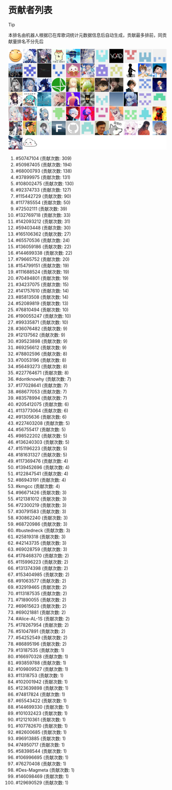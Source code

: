 # 贡献者列表

> [!TIP]
> 本排名由机器人根据已在库歌词统计元数据信息后自动生成，贡献最多排前，同贡献量排名不分先后

![贡献者头像画廊](./CONTRIBUTORS.svg)

1. #50747104 (贡献次数: 309)
2. #50987405 (贡献次数: 194)
3. #68000793 (贡献次数: 138)
4. #37899975 (贡献次数: 131)
5. #108002475 (贡献次数: 130)
6. #92374733 (贡献次数: 127)
7. #115442729 (贡献次数: 90)
8. #117785554 (贡献次数: 50)
9. #72502111 (贡献次数: 39)
10. #132769718 (贡献次数: 33)
11. #142093212 (贡献次数: 31)
12. #59403448 (贡献次数: 30)
13. #165106362 (贡献次数: 27)
14. #65570536 (贡献次数: 24)
15. #136059186 (贡献次数: 22)
16. #144699338 (贡献次数: 22)
17. #79665752 (贡献次数: 20)
18. #154799151 (贡献次数: 19)
19. #111688524 (贡献次数: 19)
20. #70494801 (贡献次数: 19)
21. #34237075 (贡献次数: 15)
22. #141757610 (贡献次数: 14)
23. #85813508 (贡献次数: 14)
24. #52089819 (贡献次数: 13)
25. #76810494 (贡献次数: 10)
26. #190055247 (贡献次数: 10)
27. #99335871 (贡献次数: 10)
28. #36076482 (贡献次数: 9)
29. #12137562 (贡献次数: 9)
30. #39523898 (贡献次数: 9)
31. #69256612 (贡献次数: 9)
32. #78802596 (贡献次数: 8)
33. #70053196 (贡献次数: 8)
34. #56493273 (贡献次数: 8)
35. #227764671 (贡献次数: 8)
36. #dontknowhy (贡献次数: 7)
37. #177028641 (贡献次数: 7)
38. #68677053 (贡献次数: 7)
39. #83578994 (贡献次数: 7)
40. #205412075 (贡献次数: 6)
41. #113773064 (贡献次数: 6)
42. #91305636 (贡献次数: 6)
43. #227403208 (贡献次数: 5)
44. #56755417 (贡献次数: 5)
45. #98522202 (贡献次数: 5)
46. #136240303 (贡献次数: 5)
47. #151196223 (贡献次数: 5)
48. #181631327 (贡献次数: 5)
49. #117369476 (贡献次数: 4)
50. #139452696 (贡献次数: 4)
51. #122847541 (贡献次数: 4)
52. #86943191 (贡献次数: 4)
53. #kmgcc (贡献次数: 4)
54. #96671426 (贡献次数: 3)
55. #121381012 (贡献次数: 3)
56. #72300219 (贡献次数: 3)
57. #30791583 (贡献次数: 3)
58. #30862240 (贡献次数: 3)
59. #68720986 (贡献次数: 3)
60. #bustedneck (贡献次数: 3)
61. #25819318 (贡献次数: 3)
62. #42143735 (贡献次数: 3)
63. #69028759 (贡献次数: 3)
64. #178468370 (贡献次数: 2)
65. #115996223 (贡献次数: 2)
66. #131374398 (贡献次数: 2)
67. #153404985 (贡献次数: 2)
68. #91063577 (贡献次数: 2)
69. #32919465 (贡献次数: 2)
70. #113187535 (贡献次数: 2)
71. #71890055 (贡献次数: 2)
72. #69615623 (贡献次数: 2)
73. #69021881 (贡献次数: 2)
74. #Alice-AL-1S (贡献次数: 2)
75. #178267954 (贡献次数: 2)
76. #51047891 (贡献次数: 2)
77. #54252549 (贡献次数: 2)
78. #86895196 (贡献次数: 2)
79. #13187535 (贡献次数: 1)
80. #166970328 (贡献次数: 1)
81. #93859788 (贡献次数: 1)
82. #109809527 (贡献次数: 1)
83. #11318753 (贡献次数: 1)
84. #102001942 (贡献次数: 1)
85. #123639898 (贡献次数: 1)
86. #74817824 (贡献次数: 1)
87. #65543422 (贡献次数: 1)
88. #144699330 (贡献次数: 1)
89. #101032423 (贡献次数: 1)
90. #121210361 (贡献次数: 1)
91. #107782670 (贡献次数: 1)
92. #82600685 (贡献次数: 1)
93. #96913885 (贡献次数: 1)
94. #74950717 (贡献次数: 1)
95. #58398544 (贡献次数: 1)
96. #106996695 (贡献次数: 1)
97. #76270408 (贡献次数: 1)
98. #Des-Magmeta (贡献次数: 1)
99. #146098469 (贡献次数: 1)
100. #129690529 (贡献次数: 1)
